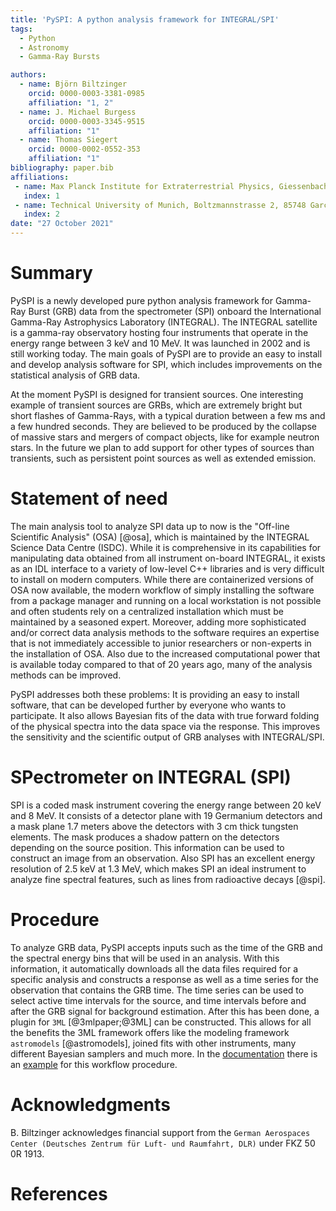 ```yaml
---
title: 'PySPI: A python analysis framework for INTEGRAL/SPI'
tags:
  - Python
  - Astronomy
  - Gamma-Ray Bursts

authors:
  - name: Björn Biltzinger
    orcid: 0000-0003-3381-0985
    affiliation: "1, 2"
  - name: J. Michael Burgess
    orcid: 0000-0003-3345-9515
    affiliation: "1"
  - name: Thomas Siegert
    orcid: 0000-0002-0552-353
    affiliation: "1"
bibliography: paper.bib
affiliations:
 - name: Max Planck Institute for Extraterrestrial Physics, Giessenbachstrasse 1, 85748 Garching, Germany
   index: 1
 - name: Technical University of Munich, Boltzmannstrasse 2, 85748 Garching, Germany
   index: 2
date: "27 October 2021"
---
```


# Summary

PySPI is a newly developed pure python analysis framework for 
Gamma-Ray Burst (GRB) data from the spectrometer (SPI) onboard the 
International Gamma-Ray Astrophysics Laboratory (INTEGRAL). The INTEGRAL 
satellite is a gamma-ray observatory hosting four instruments that 
operate in the energy range between 3 keV and 10 MeV. It was launched in 
2002 and is still working today. The main goals of PySPI are to provide 
an easy to install and develop analysis software for SPI, which includes 
improvements on the statistical analysis of GRB data.

At the moment PySPI is designed for transient sources. One interesting example of 
transient sources are GRBs, which are extremely bright but short flashes 
of Gamma-Rays, with a typical duration between a few ms and a few hundred seconds. They are
believed to be produced by the collapse of massive stars and
mergers of compact objects, like for example neutron stars. In the future we plan to add support for other types of sources than transients, such as persistent point sources as well as extended emission.


# Statement of need

The main analysis tool to analyze SPI data up to now is the
"Off-line Scientific Analysis" (OSA) [@osa], which is maintained by
the INTEGRAL Science Data Centre (ISDC). While it is comprehensive
in its capabilities for manipulating data obtained from all
instrument on-board INTEGRAL, it exists as an IDL interface to a
variety of low-level C++ libraries and is very difficult to install on modern computers. 
While there are containerized 
versions of OSA now available, the modern workflow of simply installing 
the software from a package manager and running on a local workstation is 
not possible and often students rely on a centralized installation which 
must be maintained by a seasoned expert. Moreover, adding more sophisticated 
and/or correct data analysis methods to the software requires an expertise 
that is not immediately accessible to junior researchers or non-experts in 
the installation of OSA. Also due to the
increased computational power that is available today compared to that
of 20 years ago, many of the analysis methods can be improved.

PySPI addresses both these problems: It is providing an easy to install 
software, that can be developed further by everyone who wants to participate. 
It also allows Bayesian fits of the data with true forward folding of the physical spectra 
into the data space via the response. This improves the sensitivity 
and the scientific output of GRB analyses with INTEGRAL/SPI. 


# SPectrometer on INTEGRAL (SPI)

SPI is a coded mask instrument covering the energy range between 20 keV and 8 MeV. It consists of a detector plane with 19 Germanium detectors and a mask plane 1.7 meters above the detectors with 3 cm thick tungsten elements. The mask produces a shadow pattern on the detectors depending on the source position. This information can be used to construct an image from an observation. Also SPI has an excellent energy resolution of 2.5 keV at 1.3 MeV, which makes SPI an ideal instrument to analyze fine spectral features, such as lines from radioactive decays [@spi]. 


# Procedure

To analyze GRB data, PySPI accepts inputs such as the time of the GRB
and the spectral energy bins that will be used in an analysis. With this
information, it automatically downloads all the data files required
for a specific analysis and constructs a response 
as well as a time series for the observation that contains the GRB time. The time series 
can be used to select active time intervals for the source, and time intervals before 
and after the GRB signal for background estimation. After this has been done, a plugin 
for `3ML` [@3mlpaper;@3ML] can be constructed. This allows for all the benefits the 3ML 
framework offers like the modeling framework `astromodels` [@astromodels], joined 
fits with other instruments, many different Bayesian samplers and much more. 
In the [documentation](https://pyspi.readthedocs.io/en/latest/) there is an
[example](https://pyspi.readthedocs.io/en/latest/notebooks/grb_analysis/)
for this workflow procedure.


# Acknowledgments

B. Biltzinger acknowledges financial support from the `German Aerospaces Center (Deutsches Zentrum für Luft- und Raumfahrt, DLR)` under FKZ 50 0R 1913. 


# References

